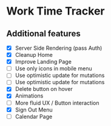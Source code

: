 # Work Time Tracker

## Additional features

- [x] Server Side Rendering (pass Auth)
- [x] Cleanup Home
- [x] Improve Landing Page
- [ ] Use only icons in mobile menu
- [ ] Use optimistic update for mutations
- [ ] Use optimistic update for mutations
- [x] Delete button on hover
- [x] Animations
- [ ] More fluid UX / Button interaction
- [x] Sign Out Menu
- [ ] Calendar Page

